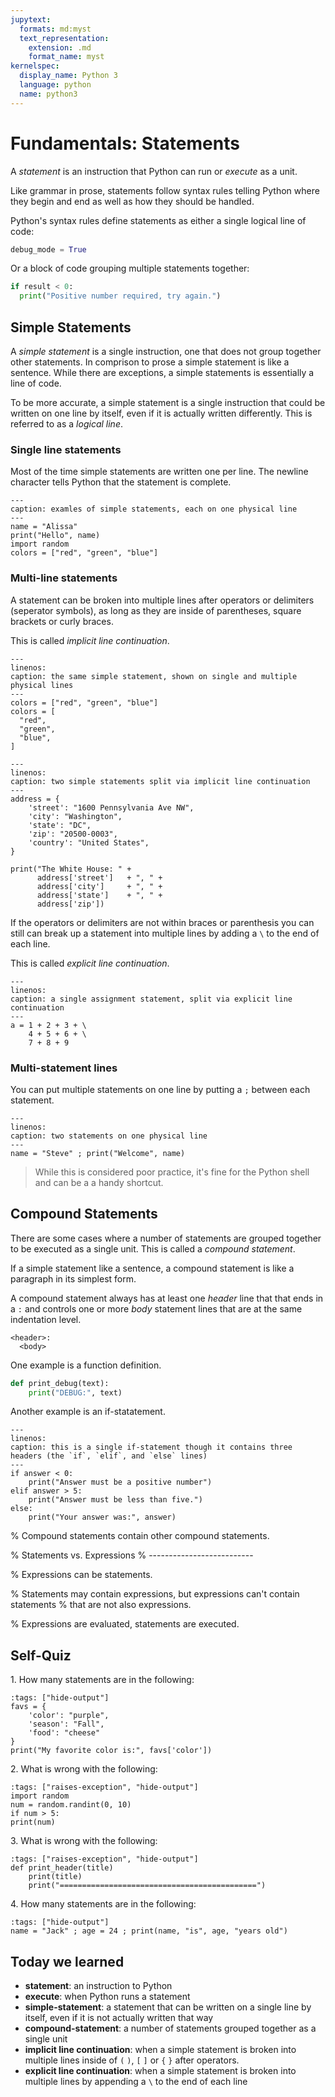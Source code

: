 ```yaml
---
jupytext:
  formats: md:myst
  text_representation:
    extension: .md
    format_name: myst
kernelspec:
  display_name: Python 3
  language: python
  name: python3
---
```

Fundamentals: Statements
========================

A *statement* is an instruction that Python can run or *execute* as a unit.

Like grammar in prose, statements follow syntax rules telling Python where they
begin and end as well as how they should be handled. 

Python's syntax rules define statements as either a single logical line of
code:

```python
debug_mode = True
```

Or a block of code grouping multiple statements together:

```python
if result < 0:
  print("Positive number required, try again.")
  ```

Simple Statements
-----------------

A *simple statement* is a single instruction, one that does not group together
other statements. In comprison to prose a simple statement is like a sentence.
While there are exceptions, a simple statements is essentially a line of code.

To be more accurate, a simple statement is a single instruction that could be
written on one line by itself, even if it is actually written differently.
This is referred to as a *logical line*.


### Single line statements

Most of the time simple statements are written one per line. The newline
character tells Python that the statement is complete.

```{code-block} python
---
caption: examles of simple statements, each on one physical line
---
name = "Alissa"
print("Hello", name)
import random
colors = ["red", "green", "blue"]
```

### Multi-line statements

A statement can be broken into multiple lines after operators or delimiters
(seperator symbols), as long as they are inside of parentheses, square brackets
or curly braces.

This is called *implicit line continuation*.

```{code-block} python
---
linenos:
caption: the same simple statement, shown on single and multiple physical lines
---
colors = ["red", "green", "blue"]
colors = [
  "red",
  "green",
  "blue",
]
```

```{code-block} python
---
linenos:
caption: two simple statements split via implicit line continuation
---
address = {
    'street': "1600 Pennsylvania Ave NW",
    'city': "Washington",
    'state': "DC",
    'zip': "20500-0003",
    'country': "United States",
}

print("The White House: " +
      address['street']   + ", " +
      address['city']     + ", " +
      address['state']    + ", " +
      address['zip'])
```

If the operators or delimiters are not within braces or parenthesis you can
still can break up a statement into multiple lines by adding a `\` to the end
of each line.

This is called *explicit line continuation*.

```{code-block} python
---
linenos:
caption: a single assignment statement, split via explicit line continuation
---
a = 1 + 2 + 3 + \
    4 + 5 + 6 + \
    7 + 8 + 9
```

### Multi-statement lines

You can put multiple statements on one line by putting a `;` between each
statement.
```{code-block} python
---
linenos:
caption: two statements on one physical line
---
name = "Steve" ; print("Welcome", name)
```

> While this is considered poor practice, it's fine for the Python shell and
> can be a a handy shortcut.

Compound Statements
-------------------

There are some cases where a number of statements are grouped together to be
executed as a single unit. This is called a *compound statement*.

If a simple statement like a sentence, a compound statement is like a paragraph
in its simplest form.

A compound statement always has at least one *header* line that that ends in
a `:` and controls one or more *body* statement lines that are at the same
indentation level.

```
<header>:
  <body>
```

One example is a function definition.


```python
def print_debug(text):
    print("DEBUG:", text)
```

Another example is an if-statatement.

```{code-block} python
---
linenos:
caption: this is a single if-statement though it contains three headers (the `if`, `elif`, and `else` lines)
---
if answer < 0:
    print("Answer must be a positive number")
elif answer > 5:
    print("Answer must be less than five.")
else:
    print("Your answer was:", answer)
```


% Compound statements contain other compound statements.

% Statements vs. Expressions
% --------------------------

% Expressions can be statements.

% Statements may contain expressions, but expressions can't contain statements
% that are not also expressions.

% Expressions are evaluated, statements are executed.


Self-Quiz
---------

1\. How many statements are in the following:

```{code-cell} python
:tags: ["hide-output"]
favs = {
    'color': "purple",
    'season': "Fall",
    'food': "cheese"
}
print("My favorite color is:", favs['color'])
```

2\. What is wrong with the following:

```{code-cell} python
:tags: ["raises-exception", "hide-output"]
import random
num = random.randint(0, 10)
if num > 5:
print(num)
```

3\. What is wrong with the following:

```{code-cell} python
:tags: ["raises-exception", "hide-output"]
def print_header(title)
    print(title)
    print("============================================")
```

4\. How many statements are in the following:

```{code-cell} python
:tags: ["hide-output"]
name = "Jack" ; age = 24 ; print(name, "is", age, "years old")
```

Today we learned
----------------

* **statement**: an instruction to Python
* **execute**: when Python runs a statement
* **simple-statement**: a statement that can be written on a single line by itself, even if it is not actually written that way
* **compound-statement**: a number of statements grouped together as a single unit
* **implicit line continuation**: when a simple statement is broken into multiple lines inside of `(` `)`, `[` `]` or `{` `}` after operators.
* **explicit line continuation**: when a simple statement is broken into multiple lines by appending a `\` to the end of each line
